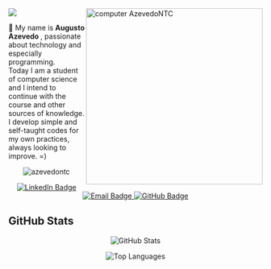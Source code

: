<img src="https://raw.githubusercontent.com/MicaelliMedeiros/micaellimedeiros/master/image/computer-illustration.png"  width="350px" align="right" alt="computer AzevedoNTC">

<img src="https://readme-typing-svg.herokuapp.com/?font=Segoe+UI&size=22&color=009d9c&center=true&width=157&height=45&lines=Hey+there++👋" />

<p align="left"> 
  📌 My name is <strong> Augusto Azevedo </strong>, passionate about technology and especially programming.<br>
  Today I am a student of computer science and I intend to continue with the course and other sources of knowledge.
  I develop simple and self-taught codes for my own practices, always looking to improve. =)
</p>

<p align="center"> <img src="https://komarev.com/ghpvc/?username=azevedontc&color=blueviolet" alt="azevedontc" /> </p>

<p align="center">
  <a href="https://www.linkedin.com/in/augustoazevedontc/" alt="Linkedin">
    <img src="https://img.shields.io/badge/LinkedIn-0077B5?style=for-the-badge&logo=linkedin&logoColor=white" alt="LinkedIn Badge"/>
  </a>
  <a href="mailto:ubaporangacity@gmail.com">
    <img src="https://img.shields.io/badge/Email-D14836?style=for-the-badge&logo=gmail&logoColor=white" alt="Email Badge"/>
  </a>
  <a href="https://github.com/azevedontc">
    <img src="https://img.shields.io/badge/GitHub-100000?style=for-the-badge&logo=github&logoColor=white" alt="GitHub Badge"/>
  </a>
</p>

<!-- GitHub Stats -->
## GitHub Stats

<p align="center">
  <img src="https://github-readme-stats.vercel.app/api?username=tassid&show_icons=true&theme=radical" alt="GitHub Stats"/>
</p>

<p align="center">
  <img src="https://github-readme-stats.vercel.app/api/top-langs/?username=tassid&layout=compact&theme=radical" alt="Top Languages"/>
</p>